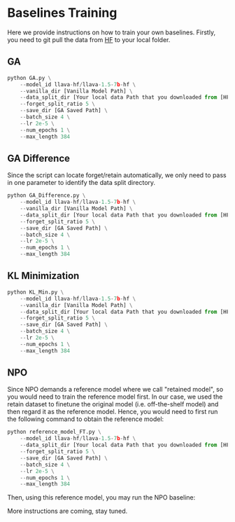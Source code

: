 # Baselines Training
Here we provide instructions on how to train your own baselines. Firstly, you need to git pull the data from [HF](https://huggingface.co/MLLMMU/baseline_train_split/tree/main) to your local folder. 

## GA

```python
python GA.py \
	--model_id llava-hf/llava-1.5-7b-hf \
	--vanilla_dir [Vanilla Model Path] \
	--data_split_dir [Your local data Path that you downloaded from [HF](https://huggingface.co/MLLMMU/baseline_train_split/tree/main)] \
	--forget_split_ratio 5 \
	--save_dir [GA Saved Path] \
	--batch_size 4 \
	--lr 2e-5 \
	--num_epochs 1 \
	--max_length 384
```

## GA Difference
Since the script can locate forget/retain automatically, we only need to pass in one parameter to identify the data split directory.
```python
python GA_Difference.py \
	--model_id llava-hf/llava-1.5-7b-hf \
	--vanilla_dir [Vanilla Model Path] \
	--data_split_dir [Your local data Path that you downloaded from [HF](https://huggingface.co/MLLMMU/baseline_train_split/tree/main)] \
	--forget_split_ratio 5 \
	--save_dir [GA Saved Path] \
	--batch_size 4 \
	--lr 2e-5 \
	--num_epochs 1 \
	--max_length 384
```

## KL Minimization
```python
python KL_Min.py \
	--model_id llava-hf/llava-1.5-7b-hf \
	--vanilla_dir [Vanilla Model Path] \
	--data_split_dir [Your local data Path that you downloaded from [HF](https://huggingface.co/MLLMMU/baseline_train_split/tree/main)] \
	--forget_split_ratio 5 \
	--save_dir [GA Saved Path] \
	--batch_size 4 \
	--lr 2e-5 \
	--num_epochs 1 \
	--max_length 384
```

## NPO 
Since NPO demands a reference model where we call "retained model", so you would need to train the reference model first. In our case, we used the retain dataset to finetune the original model (i.e. off-the-shelf model) and then regard it as the reference model. Hence, you would need to first run the following command to obtain the reference model:

```python
python reference_model_FT.py \
	--model_id llava-hf/llava-1.5-7b-hf \
	--data_split_dir [Your local data Path that you downloaded from [HF](https://huggingface.co/MLLMMU/baseline_train_split/tree/main)] \
	--forget_split_ratio 5 \
	--save_dir [GA Saved Path] \
	--batch_size 4 \
	--lr 2e-5 \
	--num_epochs 1 \
	--max_length 384
```
Then, using this reference model, you may run the NPO baseline:

More instructions are coming, stay tuned.

